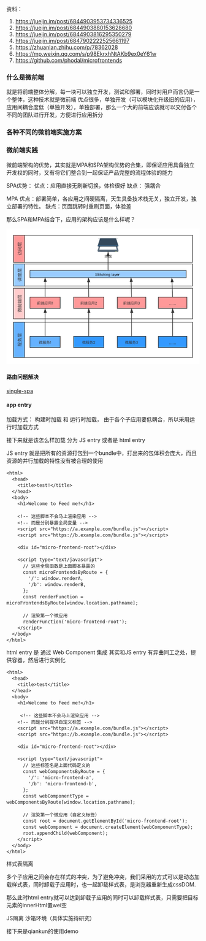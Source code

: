 <!--
 * @Date: 2020-09-29 16:55:40
 * @LastEditors: hu.wenjun
 * @LastEditTime: 2020-09-29 21:02:52
-->
资料：
1. https://juejin.im/post/6844903953734336525
2. https://juejin.im/post/6844903880153628680
3. https://juejin.im/post/6844903816295350279
4. https://juejin.im/post/6847902222525661197
5. https://zhuanlan.zhihu.com/p/78362028
6. https://mp.weixin.qq.com/s/p98EkrxhNtAKb9ex0eY61w
7. https://github.com/phodal/microfrontends
   
### 什么是微前端

就是将前端整体分解，每一块可以独立开发，测试和部署，同时对用户而言仍是一个整体，这种技术就是微前端
优点很多，单独开发（可以模块化升级旧的应用），应用间耦合度低（单独开发），单独部署，那么一个大的前端应该就可以交付各个不同的团队进行开发，方便进行应用拆分

### 各种不同的微前端实施方案


### 微前端实践

微前端架构的优势，其实就是MPA和SPA架构优势的合集，即保证应用具备独立开发权的同时，又有将它们整合到一起保证产品完整的流程体验的能力

SPA优势：
优点：应用直接无刷新切换，体检很好
缺点： 强耦合

MPA
优点：部署简单，各应用之间硬隔离，天生具备技术栈无关，独立开发，独立部署的特性。
缺点：页面跳转时重刷页面，体验差

那么SPA和MPA结合下，应用的架构应该是什么样呢？

![](./微前端架构图.png)

#### 路由问题解决

[single-spa](https://github.com/single-spa/single-spa)

#### app entry

加载方式： 构建时加载 和 运行时加载，
由于各个子应用要低耦合，所以采用运行时加载方式

接下来就是该怎么样加载
分为  JS entry 或者是 html entry 

JS entry 就是把所有的资源打包到一个bundle中，打出来的包体积会庞大，而且资源的并行加载的特性没有被合理的使用
```
<html>
  <head>
    <title>test!</title>
  </head>
  <body>
    <h1>Welcome to Feed me!</h1>

    <!-- 这些脚本不会马上渲染应用 -->
    <!-- 而是分别暴露全局变量 -->
    <script src="https://a.example.com/bundle.js"></script>
    <script src="https://b.example.com/bundle.js"></script>

    <div id="micro-frontend-root"></div>

    <script type="text/javascript">
      // 这些全局函数是上面脚本暴露的
      const microFrontendsByRoute = {
        '/': window.renderA,
        '/b': window.renderB,
      };
      const renderFunction = microFrontendsByRoute[window.location.pathname];

      // 渲染第一个微应用
      renderFunction('micro-frontend-root');
    </script>
  </body>
</html>

```

html entry 是 通过 Web Component 集成
其实和JS entry 有异曲同工之处，提供容器，然后进行实例化
```
<html>
  <head>
    <title>test</title>
  </head>
  <body>
    <h1>Welcome to Feed me!</h1>

     <!-- 这些脚本不会马上渲染应用 -->
    <!-- 而是分别提供自定义标签 -->
    <script src="https://a.example.com/bundle.js"></script>
    <script src="https://b.example.com/bundle.js"></script>

    <div id="micro-frontend-root"></div>

    <script type="text/javascript">
      // 这些标签名是上面代码定义的
      const webComponentsByRoute = {
        '/': 'micro-frontend-a',
        '/b': 'micro-frontend-b',
      };
      const webComponentType = webComponentsByRoute[window.location.pathname];

      // 渲染第一个微应用（自定义标签）
      const root = document.getElementById('micro-frontend-root');
      const webComponent = document.createElement(webComponentType);
      root.appendChild(webComponent);
    </script>
  </body>
</html>

```
样式表隔离

多个子应用之间会存在样式的冲突，为了避免冲突，我们采用的方式可以是动态加载样式表，同时卸载子应用时，也一起卸载样式表，是浏览器重新生成cssDOM.

那么此时html entry就可以达到卸载子应用的同时可以卸载样式表，只需要把目标元素的innerHtml置wei空

JS隔离
沙箱环境（具体实施待研究）


接下来是qiankun的使用demo

